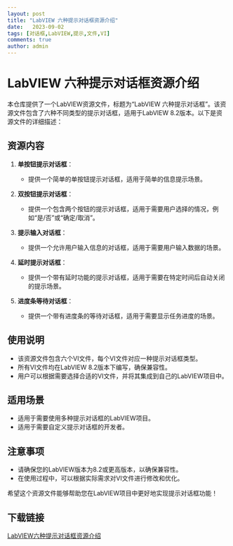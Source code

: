 ```yaml
---
layout: post
title: "LabVIEW 六种提示对话框资源介绍"
date:   2023-09-02
tags: [对话框,LabVIEW,提示,文件,VI]
comments: true
author: admin
---
```

# LabVIEW 六种提示对话框资源介绍

本仓库提供了一个LabVIEW资源文件，标题为“LabVIEW 六种提示对话框”。该资源文件包含了六种不同类型的提示对话框，适用于LabVIEW 8.2版本。以下是资源文件的详细描述：

## 资源内容

1. **单按钮提示对话框**：
   - 提供一个简单的单按钮提示对话框，适用于简单的信息提示场景。

2. **双按钮提示对话框**：
   - 提供一个包含两个按钮的提示对话框，适用于需要用户选择的情况，例如“是/否”或“确定/取消”。

3. **提示输入对话框**：
   - 提供一个允许用户输入信息的对话框，适用于需要用户输入数据的场景。

4. **延时提示对话框**：
   - 提供一个带有延时功能的提示对话框，适用于需要在特定时间后自动关闭的提示场景。

5. **进度条等待对话框**：
   - 提供一个带有进度条的等待对话框，适用于需要显示任务进度的场景。

## 使用说明

- 该资源文件包含六个VI文件，每个VI文件对应一种提示对话框类型。
- 所有VI文件均在LabVIEW 8.2版本下编写，确保兼容性。
- 用户可以根据需要选择合适的VI文件，并将其集成到自己的LabVIEW项目中。

## 适用场景

- 适用于需要使用多种提示对话框的LabVIEW项目。
- 适用于需要自定义提示对话框的开发者。

## 注意事项

- 请确保您的LabVIEW版本为8.2或更高版本，以确保兼容性。
- 在使用过程中，可以根据实际需求对VI文件进行修改和优化。

希望这个资源文件能够帮助您在LabVIEW项目中更好地实现提示对话框功能！

## 下载链接

[LabVIEW六种提示对话框资源介绍](https://pan.quark.cn/s/e3012c415f8d)
